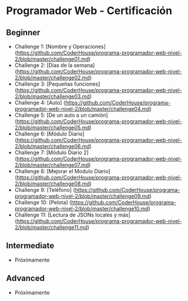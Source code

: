 # Programador Web - Certificación 

## Beginner
* Challenge 1: [Nombre y Operaciones] (<https://github.com/CoderHouse/programa-programador-web-nivel-2/blob/master/challenge01.md>)
* Challenge 2: [Días de la semana] (<https://github.com/CoderHouse/programa-programador-web-nivel-2/blob/master/challenge02.md>)
* Challenge 3: [Pequeñas funciones] (<https://github.com/CoderHouse/programa-programador-web-nivel-2/blob/master/challenge03.md>)
* Challenge 4: [Auto] (<https://github.com/CoderHouse/programa-programador-web-nivel-2/blob/master/challenge04.md>)
* Challenge 5: [De un auto a un camión] (<https://github.com/CoderHouse/programa-programador-web-nivel-2/blob/master/challenge05.md>)
* Challenge 6: [Módulo Diario] (<https://github.com/CoderHouse/programa-programador-web-nivel-2/blob/master/challenge06.md>)
* Challenge 7: [Módulo Diario 2] (<https://github.com/CoderHouse/programa-programador-web-nivel-2/blob/master/challenge07.md>)
* Challenge 8: [Mejorar el Modulo Diario] (<https://github.com/CoderHouse/programa-programador-web-nivel-2/blob/master/challenge08.md>)
* Challenge 9: [Teléfono] (<https://github.com/CoderHouse/programa-programador-web-nivel-2/blob/master/challenge09.md>)
* Challenge 10: [Pelota] (<https://github.com/CoderHouse/programa-programador-web-nivel-2/blob/master/challenge10.md>)
* Challenge 11: [Lectura de JSONs locales y más] (<https://github.com/CoderHouse/programa-programador-web-nivel-2/blob/master/challenge11.md>)


## Intermediate
* Próximamente

## Advanced
* Próximamente
